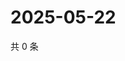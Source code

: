 # 2025-05-22

共 0 条

<!-- BEGIN ZHIHUVIDEO -->
<!-- 最后更新时间 Thu May 22 2025 05:10:34 GMT+0800 (China Standard Time) -->

<!-- END ZHIHUVIDEO -->

